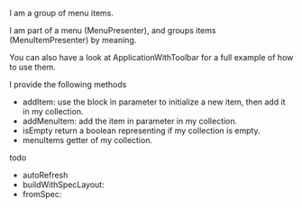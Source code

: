 I am a group of menu items.

I am part of a menu (MenuPresenter), and groups items (MenuItemPresenter) by meaning.

You can also have a look at ApplicationWithToolbar for a full example of how to use them.

I provide the following methods
- addItem: use the block in parameter to initialize a new item, then add it in my collection.
- addMenuItem: add the item in parameter in my collection.
- isEmpty return a boolean representing if my collection is empty.
- menuItems getter of my collection.


todo
- autoRefresh
- buildWithSpecLayout:
- fromSpec: